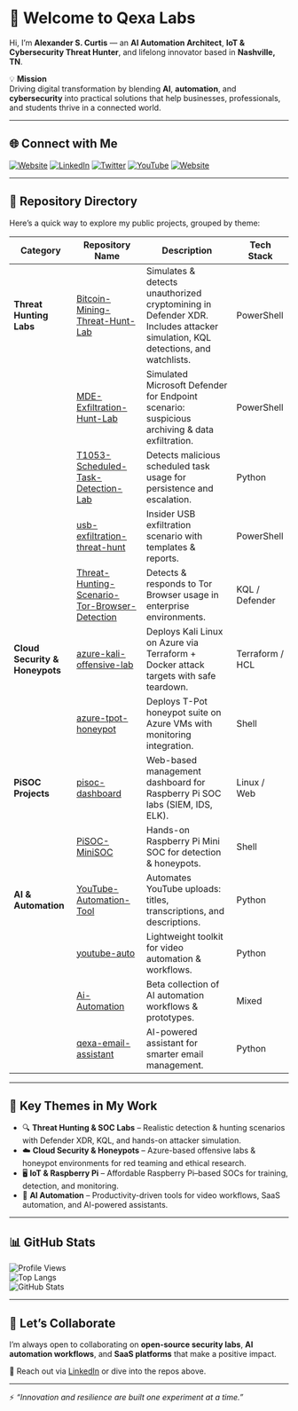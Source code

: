 # 👋 Welcome to Qexa Labs

Hi, I’m **Alexander S. Curtis** — an **AI Automation Architect**, **IoT & Cybersecurity Threat Hunter**, and lifelong innovator based in **Nashville, TN**.

💡 **Mission**  
Driving digital transformation by blending **AI**, **automation**, and **cybersecurity** into practical solutions that help businesses, professionals, and students thrive in a connected world.

---

## 🌐 Connect with Me

[![Website](https://img.shields.io/badge/Website-qexa.com-blue?logo=google-chrome)](https://qexa.com)
[![LinkedIn](https://img.shields.io/badge/LinkedIn-Alexander%20S.%20Curtis-blue?logo=linkedin)](https://www.linkedin.com/in/alexanderscurtis)
[![Twitter](https://img.shields.io/badge/Twitter-@alexandercurtis-blue?logo=twitter)](https://x.com/alexandercurtis)
[![YouTube](https://img.shields.io/badge/YouTube-@alexanderscurtis-red?logo=youtube)](https://www.youtube.com/@alexanderscurtis)
[![Website](https://img.shields.io/badge/Website-alexandercurtis.com-blue?logo=google-chrome)]([https://qexa.com](https://alexandercurtis.com/))


---

## 📂 Repository Directory

Here’s a quick way to explore my public projects, grouped by theme:

| Category                  | Repository Name                                   | Description                                                                                   | Tech Stack         |
|---------------------------|---------------------------------------------------|-----------------------------------------------------------------------------------------------|--------------------|
| **Threat Hunting Labs**   | [Bitcoin-Mining-Threat-Hunt-Lab](https://github.com/qexa/Bitcoin-Mining-Threat-Hunt-Lab) | Simulates & detects unauthorized cryptomining in Defender XDR. Includes attacker simulation, KQL detections, and watchlists. | PowerShell |
|                           | [MDE-Exfiltration-Hunt-Lab](https://github.com/qexa/MDE-Exfiltration-Hunt-Lab) | Simulated Microsoft Defender for Endpoint scenario: suspicious archiving & data exfiltration. | PowerShell |
|                           | [T1053-Scheduled-Task-Detection-Lab](https://github.com/qexa/T1053-Scheduled-Task-Detection-Lab) | Detects malicious scheduled task usage for persistence and escalation. | Python |
|                           | [usb-exfiltration-threat-hunt](https://github.com/qexa/usb-exfiltration-threat-hunt) | Insider USB exfiltration scenario with templates & reports. | PowerShell |
|                           | [Threat-Hunting-Scenario-Tor-Browser-Detection](https://github.com/qexa/Threat-Hunting-Scenario-Tor-Browser-Detection) | Detects & responds to Tor Browser usage in enterprise environments. | KQL / Defender |
| **Cloud Security & Honeypots** | [azure-kali-offensive-lab](https://github.com/qexa/azure-kali-offensive-lab) | Deploys Kali Linux on Azure via Terraform + Docker attack targets with safe teardown. | Terraform / HCL |
|                           | [azure-tpot-honeypot](https://github.com/qexa/azure-tpot-honeypot) | Deploys T-Pot honeypot suite on Azure VMs with monitoring integration. | Shell |
| **PiSOC Projects**        | [pisoc-dashboard](https://github.com/qexa/pisoc-dashboard) | Web-based management dashboard for Raspberry Pi SOC labs (SIEM, IDS, ELK). | Linux / Web |
|                           | [PiSOC-MiniSOC](https://github.com/qexa/PiSOC-MiniSOC) | Hands-on Raspberry Pi Mini SOC for detection & honeypots. | Shell |
| **AI & Automation**       | [YouTube-Automation-Tool](https://github.com/qexa/YouTube-Automation-Tool) | Automates YouTube uploads: titles, transcriptions, and descriptions. | Python |
|                           | [youtube-auto](https://github.com/qexa/youtube-auto) | Lightweight toolkit for video automation & workflows. | Python |
|                           | [Ai-Automation](https://github.com/qexa/Ai-Automation) | Beta collection of AI automation workflows & prototypes. | Mixed |
|                           | [qexa-email-assistant](https://github.com/qexa/qexa-email-assistant) | AI-powered assistant for smarter email management. | Python |

---

## 🔑 Key Themes in My Work

- 🔍 **Threat Hunting & SOC Labs** – Realistic detection & hunting scenarios with Defender XDR, KQL, and hands-on attacker simulation.  
- ☁️ **Cloud Security & Honeypots** – Azure-based offensive labs & honeypot environments for red teaming and ethical research.  
- 🖥️ **IoT & Raspberry Pi** – Affordable Raspberry Pi–based SOCs for training, detection, and monitoring.  
- 🤖 **AI Automation** – Productivity-driven tools for video workflows, SaaS automation, and AI-powered assistants.  

---

## 📊 GitHub Stats

![Profile Views](https://komarev.com/ghpvc/?username=qexa&color=blue)  
![Top Langs](https://github-readme-stats.vercel.app/api/top-langs/?username=qexa&layout=compact&theme=tokyonight)  
![GitHub Stats](https://github-readme-stats.vercel.app/api?username=qexa&show_icons=true&theme=tokyonight)

---

## 🤝 Let’s Collaborate

I’m always open to collaborating on **open-source security labs**, **AI automation workflows**, and **SaaS platforms** that make a positive impact.  

📩 Reach out via [LinkedIn](https://www.linkedin.com/in/alexanderscurtis) or dive into the repos above.  

---

⚡ *“Innovation and resilience are built one experiment at a time.”*
